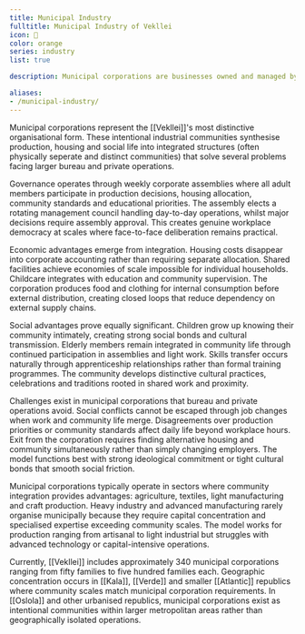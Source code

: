 ```yaml
---
title: Municipal Industry
fulltitle: Municipal Industry of Vekllei
icon: 🏬
color: orange
series: industry
list: true

description: Municipal corporations are businesses owned and managed by municipalities, but may be coordinated at a higher level. The are less centralised than bureaus.

aliases:
- /municipal-industry/
---
```

Municipal corporations represent the [[Vekllei]]'s most distinctive organisational form. These intentional industrial communities synthesise production, housing and social life into integrated structures (often physically seperate and distinct communities) that solve several problems facing larger bureau and private operations.

Governance operates through weekly corporate assemblies where all adult members participate in production decisions, housing allocation, community standards and educational priorities. The assembly elects a rotating management council handling day-to-day operations, whilst major decisions require assembly approval. This creates genuine workplace democracy at scales where face-to-face deliberation remains practical.

Economic advantages emerge from integration. Housing costs disappear into corporate accounting rather than requiring separate allocation. Shared facilities achieve economies of scale impossible for individual households. Childcare integrates with education and community supervision. The corporation produces food and clothing for internal consumption before external distribution, creating closed loops that reduce dependency on external supply chains.

Social advantages prove equally significant. Children grow up knowing their community intimately, creating strong social bonds and cultural transmission. Elderly members remain integrated in community life through continued participation in assemblies and light work. Skills transfer occurs naturally through apprenticeship relationships rather than formal training programmes. The community develops distinctive cultural practices, celebrations and traditions rooted in shared work and proximity.

Challenges exist in municipal corporations that bureau and private operations avoid. Social conflicts cannot be escaped through job changes when work and community life merge. Disagreements over production priorities or community standards affect daily life beyond workplace hours. Exit from the corporation requires finding alternative housing and community simultaneously rather than simply changing employers. The model functions best with strong ideological commitment or tight cultural bonds that smooth social friction.

Municipal corporations typically operate in sectors where community integration provides advantages: agriculture, textiles, light manufacturing and craft production. Heavy industry and advanced manufacturing rarely organise municipally because they require capital concentration and specialised expertise exceeding community scales. The model works for production ranging from artisanal to light industrial but struggles with advanced technology or capital-intensive operations.

Currently, [[Vekllei]] includes approximately 340 municipal corporations ranging from fifty families to five hundred families each. Geographic concentration occurs in [[Kala]], [[Verde]] and smaller [[Atlantic]] republics where community scales match municipal corporation requirements. In [[Oslola]] and other urbanised republics, municipal corporations exist as intentional communities within larger metropolitan areas rather than geographically isolated operations.
